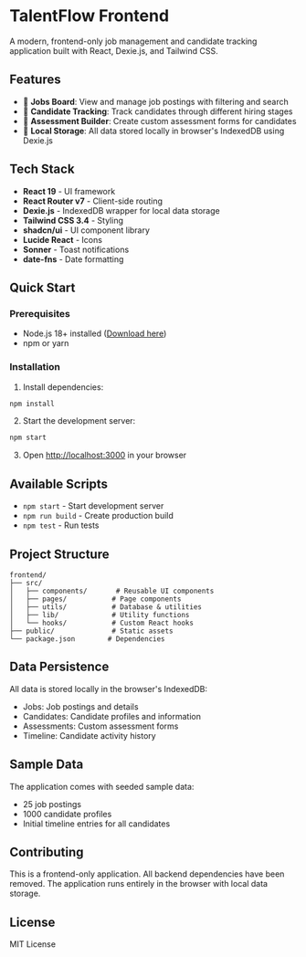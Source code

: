 # TalentFlow Frontend

A modern, frontend-only job management and candidate tracking application built with React, Dexie.js, and Tailwind CSS.

## Features

- 🎯 **Jobs Board**: View and manage job postings with filtering and search
- 👥 **Candidate Tracking**: Track candidates through different hiring stages
- 📝 **Assessment Builder**: Create custom assessment forms for candidates
- 💾 **Local Storage**: All data stored locally in browser's IndexedDB using Dexie.js

## Tech Stack

- **React 19** - UI framework
- **React Router v7** - Client-side routing
- **Dexie.js** - IndexedDB wrapper for local data storage
- **Tailwind CSS 3.4** - Styling
- **shadcn/ui** - UI component library
- **Lucide React** - Icons
- **Sonner** - Toast notifications
- **date-fns** - Date formatting

## Quick Start

### Prerequisites

- Node.js 18+ installed ([Download here](https://nodejs.org/))
- npm or yarn

### Installation

1. Install dependencies:
```bash
npm install
```

2. Start the development server:
```bash
npm start
```

3. Open [http://localhost:3000](http://localhost:3000) in your browser

## Available Scripts

- `npm start` - Start development server
- `npm run build` - Create production build
- `npm test` - Run tests

## Project Structure

```
frontend/
├── src/
│   ├── components/       # Reusable UI components
│   ├── pages/           # Page components
│   ├── utils/           # Database & utilities
│   ├── lib/             # Utility functions
│   └── hooks/           # Custom React hooks
├── public/              # Static assets
└── package.json        # Dependencies
```

## Data Persistence

All data is stored locally in the browser's IndexedDB:
- Jobs: Job postings and details
- Candidates: Candidate profiles and information
- Assessments: Custom assessment forms
- Timeline: Candidate activity history

## Sample Data

The application comes with seeded sample data:
- 25 job postings
- 1000 candidate profiles
- Initial timeline entries for all candidates

## Contributing

This is a frontend-only application. All backend dependencies have been removed. The application runs entirely in the browser with local data storage.

## License

MIT License
